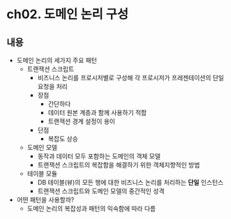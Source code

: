 # ch02. 도메인 논리 구성

## 내용
- 도메인 논리의 세가지 주요 패턴
	- 트랜잭션 스크립트
		- 비즈니스 논리를 프로시저별로 구성해 각 프로시저가 프레젠테이션의 단일 요청을 처리
		- 장점
			- 간단하다
			- 데이터 원본 계층과 함께 사용하기 적합
			- 트랜잭션 경계 설정이 용이
		- 단점
			- 복잡도 상승
	- 도메인 모델
		- 동작과 데이터 모두 포함하는 도메인의 객체 모델
		- 트랜잭션 스크립트의 복잡함을 해결하기 위한 객체지향적인 방법
	- 테이블 모듈
		- DB 테이블(뷰)의 모든 행에 대한 비즈니스 논리를 처리하는 **단일** 인스턴스
		- 트랜잭션 스크립트와 도메인 모델의 중간적인 성격
- 어떤 패턴을 사용할까?
	- 도메인 논리의 복잡성과 패턴의 익숙함에 따라 다름
